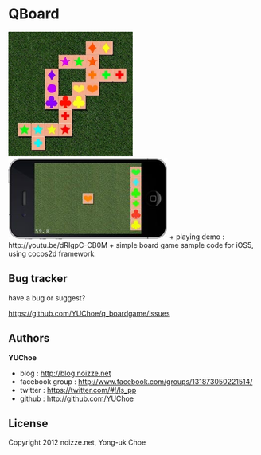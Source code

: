 QBoard
===========

<img src="https://github.com/YUChoe/q_boardgame/raw/master/QBoard/boardgame_shot_250x250.jpg" width="250" height="250" />
<img src="https://github.com/YUChoe/q_boardgame/blob/master/docs/shot.jpg?raw=true" width="320" height="164" />
+ playing demo : http://youtu.be/dRIgpC-CB0M
+ simple board game sample code for iOS5, using cocos2d framework.

Bug tracker
-----------

have a bug or suggest?

https://github.com/YUChoe/q_boardgame/issues

Authors
-------

**YUChoe**

+ blog : http://blog.noizze.net
+ facebook group : http://www.facebook.com/groups/131873050221514/
+ twitter : https://twitter.com/#!/ls_pp
+ github : http://github.com/YUChoe

License
---------------------

Copyright 2012 noizze.net, Yong-uk Choe 

